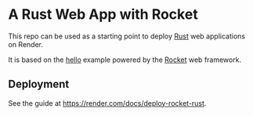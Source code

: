 # A Rust Web App with Rocket

This repo can be used as a starting point to deploy [Rust](https://www.rust-lang.org) web applications on Render.

It is based on the [hello](https://github.com/rwf2/Rocket/tree/master/examples/hello) example powered by the [Rocket](https://github.com/rwf2/Rocket) web framework.

## Deployment

See the guide at https://render.com/docs/deploy-rocket-rust.

